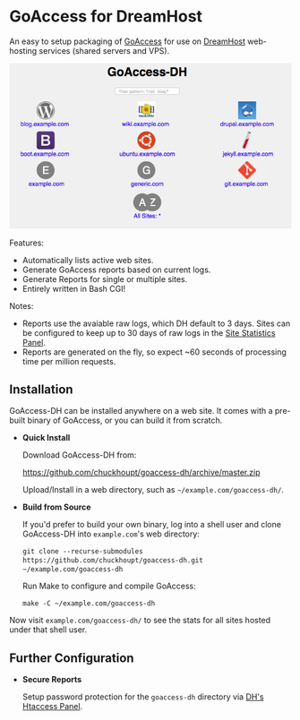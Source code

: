 GoAccess for DreamHost
======================

An easy to setup packaging of [GoAccess](https://goaccess.io) for use on [DreamHost](https://www.dreamhost.com) web-hosting
services (shared servers and VPS).

![MacDown Screenshot](screenshot.png)

Features:

- Automatically lists active web sites.
- Generate GoAccess reports based on current logs.
- Generate Reports for single or multiple sites.
- Entirely written in Bash CGI!

Notes:

- Reports use the avaiable raw logs, which DH default to 3 days. Sites can be configured to keep up to 30 days of raw logs in the [Site Statistics Panel](https://panel.dreamhost.com/index.cgi?tree=advanced.stats&).
- Reports are generated on the fly, so expect ~60 seconds of processing time per million requests.


Installation
------------

GoAccess-DH can be installed anywhere on a web site. It comes with a pre-built binary of GoAccess, or you can build it from scratch.

- **Quick Install**
  
  Download GoAccess-DH from:
  
  https://github.com/chuckhoupt/goaccess-dh/archive/master.zip

  Upload/Install in a web directory, such as `~/example.com/goaccess-dh/`.
  
  
- **Build from Source**

  If you'd prefer to build your own binary, log into a shell user and clone GoAccess-DH into `example.com`'s web directory:

  ```
  git clone --recurse-submodules https://github.com/chuckhoupt/goaccess-dh.git ~/example.com/goaccess-dh
  ```

   Run Make to configure and compile GoAccess:
   
   ```
   make -C ~/example.com/goaccess-dh
   ```

Now visit `example.com/goaccess-dh/` to see the stats for all sites hosted
under that shell user.

Further Configuration
---------------------

- **Secure Reports**

   Setup password protection for the `goaccess-dh` directory via
   [DH's Htaccess Panel](https://panel.dreamhost.com/index.cgi?tree=advanced.webdav&).
